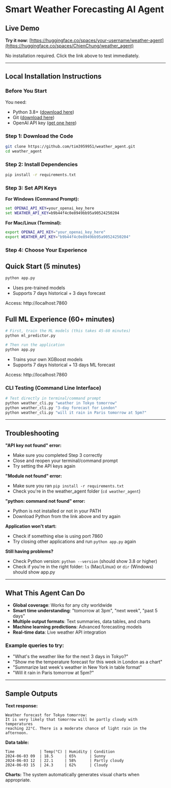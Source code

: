 # Smart Weather Forecasting AI Agent

## Live Demo
**Try it now**: [https://huggingface.co/spaces/your-username/weather-agent](https://huggingface.co/spaces/ChienChung/weather_agent)

No installation required. Click the link above to test immediately.

---

## Local Installation Instructions

### Before You Start
You need:
- Python 3.8+ ([download here](https://www.python.org/downloads/))
- Git ([download here](https://git-scm.com/downloads))
- OpenAI API key ([get one here](https://platform.openai.com/api-keys))

### Step 1: Download the Code
```bash
git clone https://github.com/tim3959951/weather_agent.git
cd weather_agent
```

### Step 2: Install Dependencies
```bash
pip install -r requirements.txt
```

### Step 3: Set API Keys

**For Windows (Command Prompt):**
```cmd
set OPENAI_API_KEY=your_openai_key_here
set WEATHER_API_KEY=b9b44f4c0e8949bb95a90524250204
```

**For Mac/Linux (Terminal):**
```bash
export OPENAI_API_KEY="your_openai_key_here"
export WEATHER_API_KEY="b9b44f4c0e8949bb95a90524250204"
```

### Step 4: Choose Your Experience

## Quick Start (5 minutes)
```bash
python app.py
```
- Uses pre-trained models
- Supports 7 days historical + 3 days forecast


Access: http://localhost:7860

## Full ML Experience (60+ minutes)
```bash
# First, train the ML models (this takes 45-60 minutes)
python ml_predictor.py

# Then run the application
python app.py
```
- Trains your own XGBoost models
- Supports 7 days historical + 13 days ML forecast  

Access: http://localhost:7860

### CLI Testing (Command Line Interface)
```bash
# Test directly in terminal/command prompt
python weather_cli.py "weather in Tokyo tomorrow"
python weather_cli.py "3-day forecast for London"
python weather_cli.py "will it rain in Paris tomorrow at 5pm?"
```


---

## Troubleshooting

**"API key not found" error:**
- Make sure you completed Step 3 correctly
- Close and reopen your terminal/command prompt
- Try setting the API keys again

**"Module not found" error:**
- Make sure you ran `pip install -r requirements.txt`
- Check you're in the weather_agent folder (`cd weather_agent`)

**"python: command not found" error:**
- Python is not installed or not in your PATH
- Download Python from the link above and try again

**Application won't start:**
- Check if something else is using port 7860
- Try closing other applications and run `python app.py` again

**Still having problems?**
- Check Python version: `python --version` (should show 3.8 or higher)
- Check if you're in the right folder: `ls` (Mac/Linux) or `dir` (Windows) should show app.py

---

## What This Agent Can Do

- **Global coverage**: Works for any city worldwide
- **Smart time understanding**: "tomorrow at 3pm", "next week", "past 5 days" 
- **Multiple output formats**: Text summaries, data tables, and charts
- **Machine learning predictions**: Advanced forecasting models
- **Real-time data**: Live weather API integration

### Example queries to try:
- "What's the weather like for the next 3 days in Tokyo?"
- "Show me the temperature forecast for this week in London as a chart"
- "Summarize last week's weather in New York in table format"
- "Will it rain in Paris tomorrow at 5pm?"

---

## Sample Outputs

**Text response:**
```
Weather forecast for Tokyo tomorrow:
It is very likely that tomorrow will be partly cloudy with temperatures 
reaching 22°C. There is a moderate chance of light rain in the afternoon.
```

**Data table:**
```
Time           | Temp(°C) | Humidity | Condition   
2024-06-03 09  | 18.5     | 65%      | Sunny       
2024-06-03 12  | 22.1     | 58%      | Partly cloudy
2024-06-03 15  | 24.3     | 62%      | Cloudy      
```

**Charts:** The system automatically generates visual charts when appropriate.
